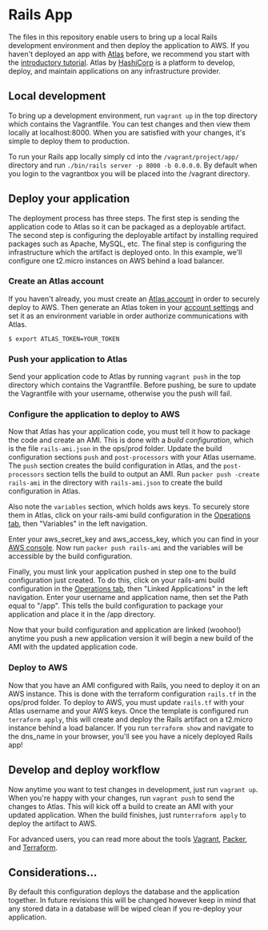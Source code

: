 Rails App
=========
The files in this repository enable users to bring up a local Rails development
environment and then deploy the application to AWS. If you haven't deployed an
app with [Atlas](https://atlas.hashicorp.com) before, we recommend you start
with the [introductory
tutorial](https://atlas.hashicorp.com/help/getting-started/getting-started-overview).
Atlas by [HashiCorp](https://hashicorp.com) is a platform to develop, deploy,
and maintain applications on any infrastructure provider.

## Local development
To bring up a development environment, run `vagrant up` in the top directory
which contains the Vagrantfile. You can test changes and then view them locally
at localhost:8000. When you are satisfied with your changes, it's simple to
deploy them to production. 

To run your Rails app locally simply cd into the `/vagrant/project/app/`
directory and run `./bin/rails server -p 8000 -b 0.0.0.0`. By default when you
login to the vagrantbox you will be placed into the /vagrant directory.

## Deploy your application
The deployment process has three steps. The first step is sending the
application code to Atlas so it can be packaged as a deployable artifact. The
second step is configuring the deployable artifact by installing required
packages such as Apache, MySQL, etc. The final step is configuring the
infrastructure which the artifact is deployed onto. In this example, we'll
configure one t2.micro instances on AWS behind a load balancer. 

### Create an Atlas account
If you haven't already, you must create an [Atlas
account](https://atlas.hashicorp.com/account/new?utm_source=github&utm_medium=examples&utm_campaign=rails)
in order to securely deploy to AWS. Then generate an Atlas token in your
[account settings](https://atlas.hashicorp.com/settings/tokens) and set it as
an environment variable in order authorize communications with Atlas. 

`$ export ATLAS_TOKEN=YOUR_TOKEN`

### Push your application to Atlas
Send your application code to Atlas by running `vagrant push` in the top
directory which contains the Vagrantfile. Before pushing, be sure to update
the Vagrantfile with your username, otherwise you the push will fail.

### Configure the application to deploy to AWS
Now that Atlas has your application code, you must tell it how to package the
code and create an AMI. This is done with a *build configuration*, which is the
file `rails-ami.json` in the ops/prod folder. Update the build configuration
sections `push` and `post-processors` with your Atlas username. The `push`
section creates the build configuration in Atlas, and the `post-processors`
section tells the build to output an AMI. Run `packer push -create rails-ami`
in the directory with `rails-ami.json` to create the build configuration in
Atlas. 

Also note the `variables` section, which holds aws keys. To securely store them
in Atlas, click on your rails-ami build configuration in the [Operations
tab](https://atlas.hashicorp.com/operations), then "Variables" in the left
navigation.

Enter your aws_secret_key and aws_access_key, which you can find in your [AWS
console](http://aws.amazon.com/console/). Now run `packer push rails-ami` and
the variables will be accessible by the build configuration. 

Finally, you must link your application pushed in step one to the build
configuration just created. To do this, click on your rails-ami build
configuration in the [Operations tab](https://atlas.hashicorp.com/operations),
then "Linked Applications" in the left navigation. Enter your username and
application name, then set the Path equal to "/app". This tells the build
configuration to package your application and place it in the /app directory.

Now that your build configuration and application are linked (woohoo!) anytime
you push a new application version it will begin a new build of the AMI with
the updated application code.

### Deploy to AWS
Now that you have an AMI configured with Rails, you need to deploy it on an AWS
instance. This is done with the terraform configuration `rails.tf` in the
ops/prod folder. To deploy to AWS, you must update `rails.tf` with your Atlas
username and your AWS keys. Once the template is configured run `terraform
apply`, this will create and deploy the Rails artifact on a t2.micro instance
behind a load balancer. If you run `terraform show` and navigate to the
dns_name in your browser, you'll see you have a nicely deployed Rails app! 

## Develop and deploy workflow
Now anytime you want to test changes in development, just run `vagrant up`.
When you're happy with your changes, run `vagrant push` to send the changes to
Atlas. This will kick off a build to create an AMI with your updated
application. When the build finishes, just run`terraform apply` to deploy the
artifact to AWS. 

For advanced users, you can read more about the tools
[Vagrant](https://vagrantup.com), [Packer](https://packer.io), and
[Terraform](https://terraform.io).

## Considerations...
By default this configuration deploys the database and the application
together. In future revisions this will be changed however keep in mind that
any stored data in a database will be wiped clean if you re-deploy your
application.
